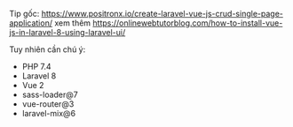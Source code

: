 Tip gốc: https://www.positronx.io/create-laravel-vue-js-crud-single-page-application/
xem thêm https://onlinewebtutorblog.com/how-to-install-vue-js-in-laravel-8-using-laravel-ui/ 

Tuy nhiên cần chú ý: 
- PHP 7.4
- Laravel 8
- Vue 2
- sass-loader@7
- vue-router@3
- laravel-mix@6

